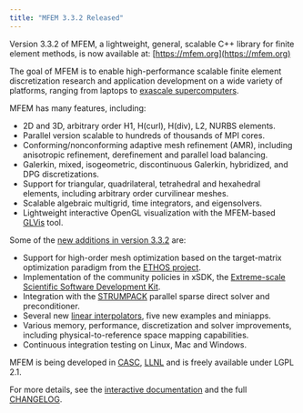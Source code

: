 ```yaml
---
title: "MFEM 3.3.2 Released"
---
```


Version 3.3.2 of MFEM, a lightweight, general, scalable C++ library for finite element methods, is now available at: [https://mfem.org](https://mfem.org)

The goal of MFEM is to enable high-performance scalable finite element discretization research and application development on a wide variety of platforms, ranging from laptops to [exascale supercomputers](https://ceed.exascaleproject.org/).

MFEM has many features, including:

- 2D and 3D, arbitrary order H1, H(curl), H(div), L2, NURBS elements.
- Parallel version scalable to hundreds of thousands of MPI cores.
- Conforming/nonconforming adaptive mesh refinement (AMR), including anisotropic refinement, derefinement and parallel load balancing.
- Galerkin, mixed, isogeometric, discontinuous Galerkin, hybridized, and DPG discretizations.
- Support for triangular, quadrilateral, tetrahedral and hexahedral elements, including arbitrary order curvilinear meshes.
- Scalable algebraic multigrid, time integrators, and eigensolvers.
- Lightweight interactive OpenGL visualization with the MFEM-based [GLVis](https://glvis.org) tool.

Some of the [new additions in version 3.3.2](https://github.com/mfem/mfem/blob/v3.3.2/CHANGELOG) are:

- Support for high-order mesh optimization based on the target-matrix optimization paradigm from the [ETHOS project](https:www.llnl.gov/casc/ethos).
- Implementation of the community policies in xSDK, the [Extreme-scale Scientific Software Development Kit](https://xsdk.info/).
- Integration with the [STRUMPACK](https://portal.nersc.gov/project/sparse/strumpack) parallel sparse direct solver and preconditioner.
- Several new [linear interpolators](https://mfem.org/lininterp/), five new examples and miniapps.
- Various memory, performance, discretization and solver improvements, including physical-to-reference space mapping capabilities.
- Continuous integration testing on Linux, Mac and Windows.

MFEM is being developed in [CASC](https://computation.llnl.gov/casc), [LLNL](https://www.llnl.gov) and is freely available under LGPL 2.1.

For more details, see the [interactive documentation](https://mfem.org/examples) and the full [CHANGELOG](https://github.com/mfem/mfem/blob/v3.3.2/CHANGELOG).

